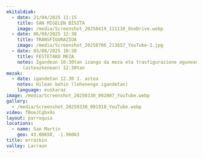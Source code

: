 ```yaml
---
ekitaldiak:
  - date: 21/04/2025 11:15
    title: SAN MIGELEN BISITA
    image: /media/Screenshot_20250419_111110_OneDrive.webp
  - date: 06/08/2025 12:30
    title: TRANSFIGURAZIOA
    image: /media/Screenshot_20250706_213657_YouTube-1.jpg
  - date: 03/08/2025 10:30
    title: FESTETAKO MEZA
    notes: Igandean 10:30tan izango da meza eta trasfigurazione egunean
      (asteazkenean) 12:30tan
mezak:
  - date: igandetan 12.30 1. astea
    notes: Hilean behin (lehenengo igandetan)
    language: euskaraz
image: /media/Screenshot_20250330_092007_YouTube.webp
gallery:
  - /media/Screenshot_20250330_091910_YouTube.webp
video: fBoeJCgbx9s
layout: parroquia
locations:
  - name: San Martin
    geo: 43.00658, -1.96063
title: errazkin
valley: Larraun
---
```

